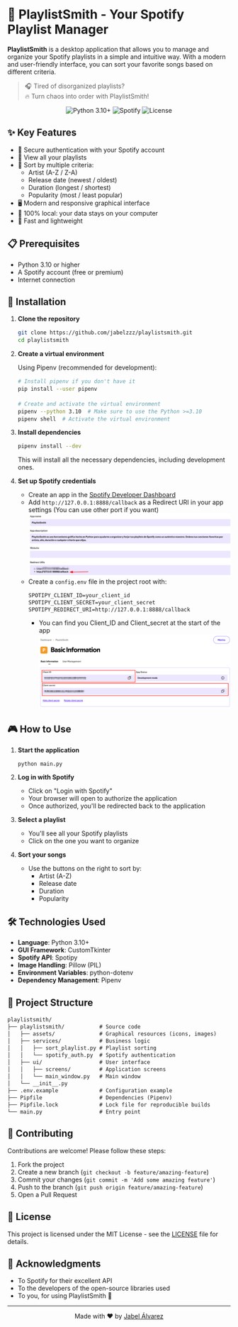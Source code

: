 # 🎵 PlaylistSmith - Your Spotify Playlist Manager

**PlaylistSmith** is a desktop application that allows you to manage and organize your Spotify playlists in a simple and intuitive way. With a modern and user-friendly interface, you can sort your favorite songs based on different criteria.

> 🎧 Tired of disorganized playlists?  
> 🔥 Turn chaos into order with PlaylistSmith!

<p align="center">
  <img src="https://img.shields.io/badge/Python-3.10+-blue?logo=python&logoColor=white" alt="Python 3.10+">
  <img src="https://img.shields.io/badge/Spotify-1DB954?logo=spotify&logoColor=white" alt="Spotify">
  <img src="https://img.shields.io/badge/License-MIT-green" alt="License">
</p>

## ✨ Key Features

- 🔐 Secure authentication with your Spotify account
- 🎵 View all your playlists
- 🧠 Sort by multiple criteria:
  - Artist (A-Z / Z-A)
  - Release date (newest / oldest)
  - Duration (longest / shortest)
  - Popularity (most / least popular)
- 🖥️ Modern and responsive graphical interface
- 💾 100% local: your data stays on your computer
- 🚀 Fast and lightweight

## 📋 Prerequisites

- Python 3.10 or higher
- A Spotify account (free or premium)
- Internet connection

## 🚀 Installation

1. **Clone the repository**
   ```bash
   git clone https://github.com/jabelzzz/playlistsmith.git
   cd playlistsmith
   ```

2. **Create a virtual environment**

   Using Pipenv (recommended for development):
   ```bash
   # Install pipenv if you don't have it
   pip install --user pipenv
   
   # Create and activate the virtual environment
   pipenv --python 3.10  # Make sure to use the Python >=3.10
   pipenv shell  # Activate the virtual environment
   ```

3. **Install dependencies**

   ```bash
   pipenv install --dev
   ```
   
   This will install all the necessary dependencies, including development ones.

4. **Set up Spotify credentials**
   - Create an app in the [Spotify Developer Dashboard](https://developer.spotify.com/dashboard/)
   - Add `http://127.0.0.1:8888/callback` as a Redirect URI in your app settings (You can use other port if you want)
   ![Texto alternativo](playlistsmith/assets/redirect_uri.png)
   - Create a `config.env` file in the project root with:
     ```
     SPOTIPY_CLIENT_ID=your_client_id
     SPOTIPY_CLIENT_SECRET=your_client_secret
     SPOTIPY_REDIRECT_URI=http://127.0.0.1:8888/callback
     ```
     - You can find you Client_ID and Client_secret at the start of the app
      ![Client IDs](playlistsmith/assets/client_ids.png)
     
## 🎮 How to Use

1. **Start the application**
   ```bash
   python main.py
   ```

2. **Log in with Spotify**
   - Click on "Login with Spotify"
   - Your browser will open to authorize the application
   - Once authorized, you'll be redirected back to the application

3. **Select a playlist**
   - You'll see all your Spotify playlists
   - Click on the one you want to organize

4. **Sort your songs**
   - Use the buttons on the right to sort by:
     - Artist (A-Z)
     - Release date
     - Duration
     - Popularity

## 🛠️ Technologies Used

- **Language**: Python 3.10+
- **GUI Framework**: CustomTkinter
- **Spotify API**: Spotipy
- **Image Handling**: Pillow (PIL)
- **Environment Variables**: python-dotenv
- **Dependency Management**: Pipenv

## 📁 Project Structure

```
playlistsmith/
├── playlistsmith/           # Source code
│   ├── assets/              # Graphical resources (icons, images)
│   ├── services/            # Business logic
│   │   ├── sort_playlist.py # Playlist sorting
│   │   └── spotify_auth.py  # Spotify authentication
│   ├── ui/                  # User interface
│   │   ├── screens/         # Application screens
│   │   └── main_window.py   # Main window
│   └── __init__.py
├── .env.example             # Configuration example
├── Pipfile                  # Dependencies (Pipenv)
├── Pipfile.lock             # Lock file for reproducible builds
└── main.py                  # Entry point
```

## 🤝 Contributing

Contributions are welcome! Please follow these steps:

1. Fork the project
2. Create a new branch (`git checkout -b feature/amazing-feature`)
3. Commit your changes (`git commit -m 'Add some amazing feature'`)
4. Push to the branch (`git push origin feature/amazing-feature`)
5. Open a Pull Request

## 📄 License

This project is licensed under the MIT License - see the [LICENSE](LICENSE) file for details.

## 🙏 Acknowledgments

- To Spotify for their excellent API
- To the developers of the open-source libraries used
- To you, for using PlaylistSmith 🎵

---

<p align="center">
  Made with ❤️ by <a href="https://github.com/jabelzzz">Jabel Álvarez</a>
</p>
